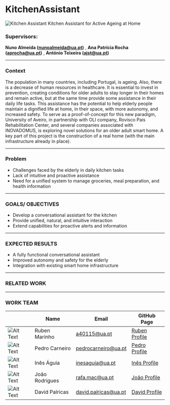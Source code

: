 # KitchenAssistant
![Kitchen Assistant](image-url.jpg)
Kitchen Assistant for Active Ageing at Home

### Supervisors: 

 **Nuno Almeida (nunoalmeida@ua.pt)** ,  **Ana Patrícia Rocha (aprocha@ua.pt)** , **António Teixeira (ajst@ua.pt)**

---
### Context

The population in many countries, including Portugal, is ageing. Also, there is a decrease of human resources in healthcare. It is essential to invest in prevention, creating conditions for older adults to stay longer in their homes and remain active, but at the same time provide some assistance in their daily life tasks.
This assistance has the potential to help elderly people maintain a dignified life at home, in their space, with more autonomy, and increased safety.
To serve as a proof-of-concept for this new paradigm, University of Aveiro, in partnership with OLI company,
Rovisco Pais Rehabilitation Center, and several companies associated with INOVADOMUS, is exploring novel solutions for an older adult smart home. A key part of this project is the construction of a real home (with the main infrastructure already in place).

---
### Problem

- Challenges faced by the elderly in daily kitchen tasks
- Lack of intuitive and proactive assistance
- Need for a unified system to manage groceries, meal preparation, and health information

---
### GOALS/ OBJECTIVES

- Develop a conversational assistant for the kitchen
- Provide unified, natural, and intuitive interaction
- Extend capabilities for proactive alerts and information

---
### EXPECTED RESULTS

- A fully functional conversational assistant
- Improved autonomy and safety for the elderly
- Integration with existing smart home infrastructure


---
### RELATED WORK



---
### WORK TEAM

| | Name          | Email                      | GitHub Page                     |
|-|---------------|----------------------------|---------------------------------|
|![Alt Text](image-url.jpg)| Ruben Marinho | a40115@ua.pt               | [Ruben Profile](https://github.com/pedro) |
|![Alt Text](image-url.jpg)| Pedro Carneiro| pedrocarneiro@ua.pt        | [Pedro Profile](https://github.com/PedroMiguelTorresCarneiro)  |
|![Alt Text](image-url.jpg)| Inês Águia    | inesaguia@ua.pt            | [Inês Profile](https://github.com/john)  |
|![Alt Text](image-url.jpg)| João Rodrigues| rafa.mac@ua.pt             | [João Profile](https://github.com/john)  |
|![Alt Text](image-url.jpg)| David Palricas| david.palricas@ua.pt       | [David Profile](https://github.com/john)  |
